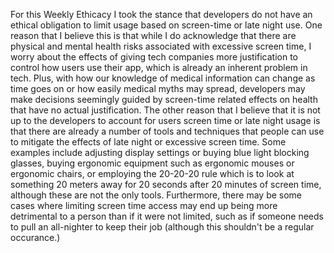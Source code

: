 For this Weekly Ethicacy I took the stance that developers do not have an ethical obligation to limit usage based on screen-time or late night use. One reason that I believe this is that while I do acknowledge that there are physical and mental health risks associated with excessive screen time, I worry about the effects of giving tech companies more justification to control how users use their app, which is already an inherent problem in tech. Plus, with how our knowledge of medical information can change as time goes on or how easily medical myths may spread, developers may make decisions seemingly guided by screen-time related effects on health that have no actual justification. The other reason that I believe that it is not up to the developers to account for users screen time or late night usage is that there are already a number of tools and techniques that people can use to mitigate the effects of late night or excessive screen time. Some examples include adjusting display settings or buying blue light blocking glasses, buying ergonomic equipment such as ergonomic mouses or ergonomic chairs, or employing the 20-20-20 rule which is to look at something 20 meters away for 20 seconds after 20 minutes of screen time, although these are not the only tools. Furthermore, there may be some cases where limiting screen time access may end up being more detrimental to a person than if it were not limited, such as if someone needs to pull an all-nighter to keep their job (although this shouldn't be a regular occurance.)
